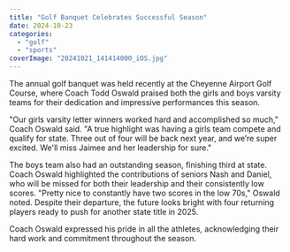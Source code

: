 ```yaml
---
title: "Golf Banquet Celebrates Successful Season"
date: 2024-10-23
categories: 
  - "golf"
  - "sports"
coverImage: "20241021_141414000_iOS.jpg"
---
```


The annual golf banquet was held recently at the Cheyenne Airport Golf Course, where Coach Todd Oswald praised both the girls and boys varsity teams for their dedication and impressive performances this season.

"Our girls varsity letter winners worked hard and accomplished so much," Coach Oswald said. "A true highlight was having a girls team compete and qualify for state. Three out of four will be back next year, and we’re super excited. We'll miss Jaimee and her leadership for sure."

The boys team also had an outstanding season, finishing third at state. Coach Oswald highlighted the contributions of seniors Nash and Daniel, who will be missed for both their leadership and their consistently low scores. "Pretty nice to constantly have two scores in the low 70s," Oswald noted. Despite their departure, the future looks bright with four returning players ready to push for another state title in 2025.

Coach Oswald expressed his pride in all the athletes, acknowledging their hard work and commitment throughout the season.
